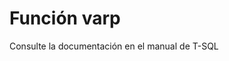 ﻿---
FunctionName: "varp"
FunctionType: "SQL"
Autogenerated: true
---

# Función  varp

Consulte la documentación en el manual de T-SQL
